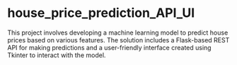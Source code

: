 # house_price_prediction_API_UI
This project involves developing a machine learning model to predict house prices based on various features. The solution includes a Flask-based REST API for making predictions and a user-friendly interface created using Tkinter to interact with the model.
